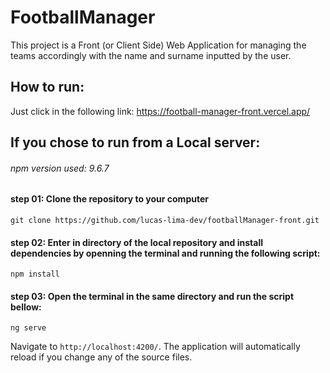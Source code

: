 # FootballManager

This project is a Front (or Client Side) Web Application for managing the teams accordingly with the name and surname inputted by the user.

## How to run:

Just click in the following link: https://football-manager-front.vercel.app/

## If you chose to run from a Local server:

###### npm version used: 9.6.7

#### step 01: Clone the repository to your computer
```
git clone https://github.com/lucas-lima-dev/footballManager-front.git
```
#### step 02: Enter in directory of the local repository and install dependencies by openning the terminal and running the following script:
```
npm install
```
#### step 03: Open the terminal in the same directory and run the script bellow:
```
ng serve
```

Navigate to `http://localhost:4200/`. The application will automatically reload if you change any of the source files.
